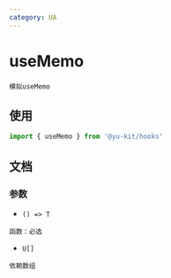 ```yaml
---
category: UA
---
```


# useMemo

    模拟useMemo

## 使用

```ts
import { useMemo } from '@yu-kit/hooks'
```

## 文档

### 参数

- `() => T`

```
函数：必选
```

- `U[]`

```
依赖数组
```

